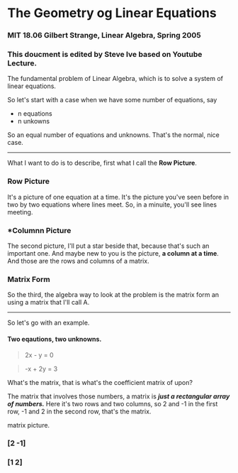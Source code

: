 # The Geometry og Linear Equations

### MIT 18.06 Gilbert Strange, Linear Algebra, Spring 2005
### This doucment is edited by Steve Ive based on Youtube Lecture.

The fundamental problem of Linear Algebra, which is to solve a system of linear equations.

So let's start with a case when we have some number of equations, say

- n equations
- n unkowns

So an equal number of equations and unknowns. That's the normal, nice case.

---

What I want to do is to describe, first what I call the **Row Picture**.

### Row Picture

It's a picture of one equation at a time. It's the picture you've seen before in two by two equations where lines meet. So, in a minuite, you'll see lines meeting.

### *Columnn Picture

The second picture, I'll put a star beside that, because that's such an important one. And maybe new to you is the picture, **a column at a time**. And those are the rows and columns of a matrix. 

### Matrix Form

So the third, the algebra way to look at the problem is the matrix form an using a matrix that I'll call A.

---

So let's go with an example.

#### Two eqautions, two unknowns.

> 2x - y = 0

> -x + 2y = 3

What's the matrix, that is what's the coefficient matrix of upon?

The matrix that involves those numbers, a matrix is ***just a rectangular array of numbers.*** Here it's two rows and two columns, so 2 and -1 in the first row, -1 and 2 in the second row, that's the matrix. 

matrix picture.

### [2 -1]
### [1  2]
